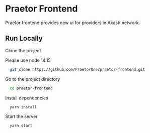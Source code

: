 # Praetor Frontend

Praetor frontend provides new ui for providers in Akash network.

## Run Locally

Clone the project

Please use node 14.15

```bash
  git clone https://github.com/PraetorOne/praetor-frontend.git
```

Go to the project directory

```bash
  cd praetor-frontend
```

Install dependencies

```bash
  yarn install
```

Start the server

```bash
  yarn start
```

